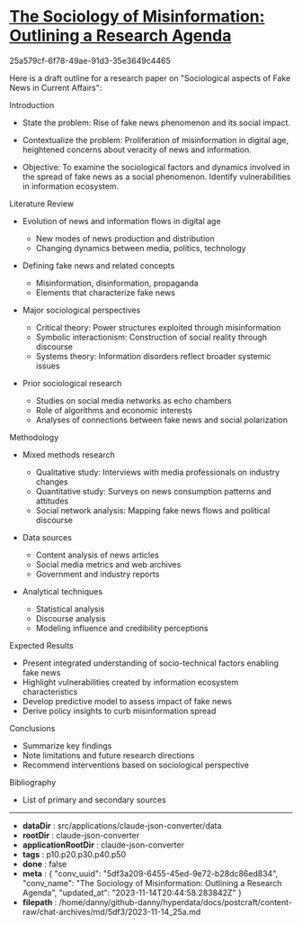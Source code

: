 # [The Sociology of Misinformation: Outlining a Research Agenda](https://claude.ai/chat/5df3a209-6455-45ed-9e72-b28dc86ed834)

25a579cf-6f78-49ae-91d3-35e3649c4465

Here is a draft outline for a research paper on "Sociological aspects of Fake News in Current Affairs":

Introduction

- State the problem: Rise of fake news phenomenon and its social impact. 

- Contextualize the problem: Proliferation of misinformation in digital age, heightened concerns about veracity of news and information.

- Objective: To examine the sociological factors and dynamics involved in the spread of fake news as a social phenomenon. Identify vulnerabilities in information ecosystem.  

Literature Review 

- Evolution of news and information flows in digital age
    - New modes of news production and distribution
    - Changing dynamics between media, politics, technology  

- Defining fake news and related concepts
    - Misinformation, disinformation, propaganda
    - Elements that characterize fake news 

- Major sociological perspectives 
    - Critical theory: Power structures exploited through misinformation
    - Symbolic interactionism: Construction of social reality through discourse
    - Systems theory: Information disorders reflect broader systemic issues

- Prior sociological research 
    - Studies on social media networks as echo chambers  
    - Role of algorithms and economic interests
    - Analyses of connections between fake news and social polarization

Methodology

- Mixed methods research 
    - Qualitative study: Interviews with media professionals on industry changes
    - Quantitative study: Surveys on news consumption patterns and attitudes 
    - Social network analysis: Mapping fake news flows and political discourse 

- Data sources
    - Content analysis of news articles  
    - Social media metrics and web archives
    - Government and industry reports
    
- Analytical techniques 
    - Statistical analysis 
    - Discourse analysis
    - Modeling influence and credibility perceptions

Expected Results

- Present integrated understanding of socio-technical factors enabling fake news
- Highlight vulnerabilities created by information ecosystem characteristics   
- Develop predictive model to assess impact of fake news
- Derive policy insights to curb misinformation spread

Conclusions

- Summarize key findings
- Note limitations and future research directions
- Recommend interventions based on sociological perspective
  
Bibliography

- List of primary and secondary sources

---

* **dataDir** : src/applications/claude-json-converter/data
* **rootDir** : claude-json-converter
* **applicationRootDir** : claude-json-converter
* **tags** : p10.p20.p30.p40.p50
* **done** : false
* **meta** : {
  "conv_uuid": "5df3a209-6455-45ed-9e72-b28dc86ed834",
  "conv_name": "The Sociology of Misinformation: Outlining a Research Agenda",
  "updated_at": "2023-11-14T20:44:58.283842Z"
}
* **filepath** : /home/danny/github-danny/hyperdata/docs/postcraft/content-raw/chat-archives/md/5df3/2023-11-14_25a.md
